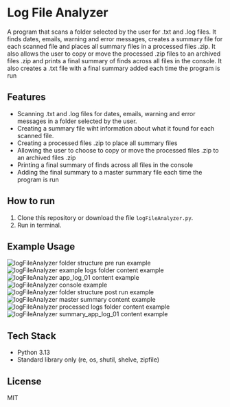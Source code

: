 # Log File Analyzer
A program that scans a folder selected by the user for .txt and .log files. It finds dates, emails, warning and error messages, creates a summary file for each scanned file and places all summary files in a processed files .zip. It also allows the user to copy or move the processed .zip files to an archived files .zip and prints a final summary of finds across all files in the console. It also creates a .txt file with a final summary added each time the program is run

## Features
- Scanning .txt and .log files for dates, emails, warning and error messages in a folder selected by the user.
- Creating a summary file wiht information about what it found for each scanned file.
- Creating a processed files .zip to place all summary files
- Allowing the user to choose to copy or move the processed files .zip to an archived files .zip
- Printing a final summary of finds across all files in the console
- Adding the final summary to a master summary file each time the program is run
  
## How to run
1. Clone this repository or download the file `logFileAnalyzer.py`.
2. Run in terminal.

## Example Usage
![logFileAnalyzer folder structure pre run example](https://github.com/user-attachments/assets/464817ed-cd66-4e7d-ab1c-c8b16543259b)
![logFileAnalyzer example logs folder content example](https://github.com/user-attachments/assets/74386de1-7b99-4dee-9ea5-d0f0ecb9837c)
![logFileAnalyzer app_log_01 content example](https://github.com/user-attachments/assets/807cf868-9f8f-41c6-a7a1-c7c9610c53fd)
![logFileAnalyzer console example](https://github.com/user-attachments/assets/2dd68501-bc58-4cda-ba17-2af3766b243c)
![logFileAnalyzer folder structure post run example](https://github.com/user-attachments/assets/b62e99d7-feba-4d5f-98d4-66c23201a9c0)
![logFileAnalyzer master summary content example](https://github.com/user-attachments/assets/694c236b-0de0-4067-823c-648e6cac207d)
![logFileAnalyzer processed logs folder content example](https://github.com/user-attachments/assets/fd541cf9-d7b1-4970-8ff6-244d1d8e2539)
![logFileAnalyzer summary_app_log_01 content example](https://github.com/user-attachments/assets/c64eda1a-03c7-4105-9607-f0454bd12073)

## Tech Stack
- Python 3.13
- Standard library only (re, os, shutil, shelve, zipfile)

## License
MIT
